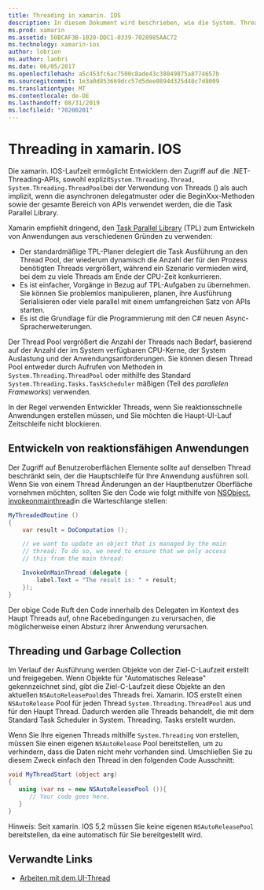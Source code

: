 ```yaml
---
title: Threading in xamarin. IOS
description: In diesem Dokument wird beschrieben, wie die System. Threading-APIs in einer xamarin. IOS-Anwendung verwendet werden. Dabei werden die Task Parallel Library, das entwickeln reaktionsfähiger Anwendungen und die Garbage Collection erläutert.
ms.prod: xamarin
ms.assetid: 50BCAF3B-1020-DDC1-0339-7028985AAC72
ms.technology: xamarin-ios
author: lobrien
ms.author: laobri
ms.date: 06/05/2017
ms.openlocfilehash: a5c453fc6ac7500c8ade43c38049875a8774657b
ms.sourcegitcommit: 1e3a0d853669dcc57d5dee0894d325d40c7d8009
ms.translationtype: MT
ms.contentlocale: de-DE
ms.lasthandoff: 08/31/2019
ms.locfileid: "70200201"
---
```

# <a name="threading-in-xamarinios"></a>Threading in xamarin. IOS

Die xamarin. IOS-Laufzeit ermöglicht Entwicklern den Zugriff auf die .NET-Threading-APIs, sowohl explizit`System.Threading.Thread, System.Threading.ThreadPool`bei der Verwendung von Threads () als auch implizit, wenn die asynchronen delegatmuster oder die BeginXxx-Methoden sowie der gesamte Bereich von APIs verwendet werden, die die Task Parallel Library.



Xamarin empfiehlt dringend, den [Task Parallel Library](https://msdn.microsoft.com/library/dd460717.aspx) (TPL) zum Entwickeln von Anwendungen aus verschiedenen Gründen zu verwenden:
- Der standardmäßige TPL-Planer delegiert die Task Ausführung an den Thread Pool, der wiederum dynamisch die Anzahl der für den Prozess benötigten Threads vergrößert, während ein Szenario vermieden wird, bei dem zu viele Threads am Ende der CPU-Zeit konkurrieren. 
- Es ist einfacher, Vorgänge in Bezug auf TPL-Aufgaben zu übernehmen. Sie können Sie problemlos manipulieren, planen, ihre Ausführung Serialisieren oder viele parallel mit einem umfangreichen Satz von APIs starten. 
- Es ist die Grundlage für die Programmierung mit den C# neuen Async-Spracherweiterungen. 


Der Thread Pool vergrößert die Anzahl der Threads nach Bedarf, basierend auf der Anzahl der im System verfügbaren CPU-Kerne, der System Auslastung und der Anwendungsanforderungen. Sie können diesen Thread Pool entweder durch Aufrufen von Methoden in `System.Threading.ThreadPool` oder mithilfe des Standard `System.Threading.Tasks.TaskScheduler` mäßigen (Teil des *parallelen Frameworks*) verwenden.

In der Regel verwenden Entwickler Threads, wenn Sie reaktionsschnelle Anwendungen erstellen müssen, und Sie möchten die Haupt-UI-Lauf Zeitschleife nicht blockieren.

 <a name="Developing_Responsive_Applications" />


## <a name="developing-responsive-applications"></a>Entwickeln von reaktionsfähigen Anwendungen

Der Zugriff auf Benutzeroberflächen Elemente sollte auf denselben Thread beschränkt sein, der die Hauptschleife für Ihre Anwendung ausführen soll. Wenn Sie von einem Thread Änderungen an der Hauptbenutzer Oberfläche vornehmen möchten, sollten Sie den Code wie folgt mithilfe von [NSObject. invokeonmainthread](xref:Foundation.NSObject)in die Warteschlange stellen:

```csharp
MyThreadedRoutine ()  
{  
    var result = DoComputation ();  

    // we want to update an object that is managed by the main
    // thread; To do so, we need to ensure that we only access
    // this from the main thread:

    InvokeOnMainThread (delegate {  
        label.Text = "The result is: " + result;  
    });
}
```

Der obige Code Ruft den Code innerhalb des Delegaten im Kontext des Haupt Threads auf, ohne Racebedingungen zu verursachen, die möglicherweise einen Absturz ihrer Anwendung verursachen.

 <a name="Threading_and_Garbage_Collection" />


## <a name="threading-and-garbage-collection"></a>Threading und Garbage Collection

Im Verlauf der Ausführung werden Objekte von der Ziel-C-Laufzeit erstellt und freigegeben. Wenn Objekte für "Automatisches Release" gekennzeichnet sind, gibt die Ziel-C-Laufzeit diese Objekte an den aktuellen `NSAutoReleasePool`des Threads frei. Xamarin. IOS erstellt einen `NSAutoRelease` Pool für jeden Thread `System.Threading.ThreadPool` aus und für den Haupt Thread. Dadurch werden alle Threads behandelt, die mit dem Standard Task Scheduler in System. Threading. Tasks erstellt wurden.

Wenn Sie Ihre eigenen Threads mithilfe `System.Threading` von erstellen, müssen Sie einen eigenen `NSAutoRelease` Pool bereitstellen, um zu verhindern, dass die Daten nicht mehr vorhanden sind. Umschließen Sie zu diesem Zweck einfach den Thread in den folgenden Code Ausschnitt:

```csharp
void MyThreadStart (object arg)
{
   using (var ns = new NSAutoReleasePool ()){
      // Your code goes here.
   }
}
```

Hinweis: Seit xamarin. IOS 5,2 müssen Sie keine eigenen `NSAutoReleasePool` bereitstellen, da eine automatisch für Sie bereitgestellt wird.


## <a name="related-links"></a>Verwandte Links

- [Arbeiten mit dem UI-Thread](~/ios/user-interface/ios-ui/ui-thread.md)
